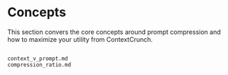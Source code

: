 # Concepts

This section convers the core concepts around prompt compression and how to maximize your utility from ContextCrunch.

```{toctree}

context_v_prompt.md
compression_ratio.md
```
